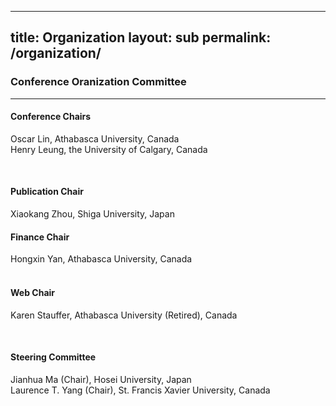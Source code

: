  ---
title: Organization
layout: sub
permalink: /organization/
---
<h3>Conference Oranization Committee</h3>
<hr/>
 
<h4>Conference Chairs</h4> 

Oscar Lin, Athabasca University, Canada 
<br/>
Henry Leung, the University of Calgary, Canada 

<br/>
<h4>Publication Chair </h4> 

Xiaokang Zhou, Shiga University, Japan 
<br/>

<h4>Finance Chair</h4> 

Hongxin Yan, Athabasca University, Canada  
<br/>
<h4>Web Chair </h4> 

Karen Stauffer, Athabasca University (Retired), Canada 

<br/>

<h4>Steering Committee  </h4> 

Jianhua Ma (Chair), Hosei University, Japan 
<br/>
Laurence T. Yang (Chair), St. Francis Xavier University, Canada 
<br/>
